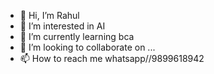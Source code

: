 - 👋 Hi, I’m Rahul
- 👀 I’m interested in AI
- 🌱 I’m currently learning bca
- 💞️ I’m looking to collaborate on ...
- 📫 How to reach me whatsapp//9899618942

<!---
openair06/openair06 is a ✨ special ✨ repository because its `README.md` (this file) appears on your GitHub profile.
You can click the Preview link to take a look at your changes.
--->
